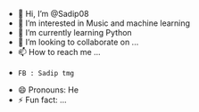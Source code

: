 - 👋 Hi, I’m @Sadip08
- 👀 I’m interested in Music and machine learning
- 🌱 I’m currently learning Python
- 💞️ I’m looking to collaborate on ...
- 📫 How to reach me ...
-     FB : Sadip tmg
- 😄 Pronouns: He
- ⚡ Fun fact: ...

<!---
Sadip08/Sadip08 is a ✨ special ✨ repository because its `README.md` (this file) appears on your GitHub profile.
You can click the Preview link to take a look at your changes.
--->
